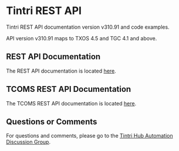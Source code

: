 # Tintri REST API #
Tintri REST API documentation version v310.91 and code examples.

API version v310.91 maps to TXOS 4.5 and TGC 4.1 and above.

## REST API Documentation ##
The REST API documentation is located [here](https://tintri.github.io/tintri-rest-api/index.html).

## TCOMS REST API Documentation ##
The TCOMS REST API documentation is located [here](https://tintri.github.io/tintri-rest-api/index.html).

## Questions or Comments ##
For questions and comments, please go to the [Tintri Hub Automation Discussion Group](http://hub.tintri.com/discussions/automation).
